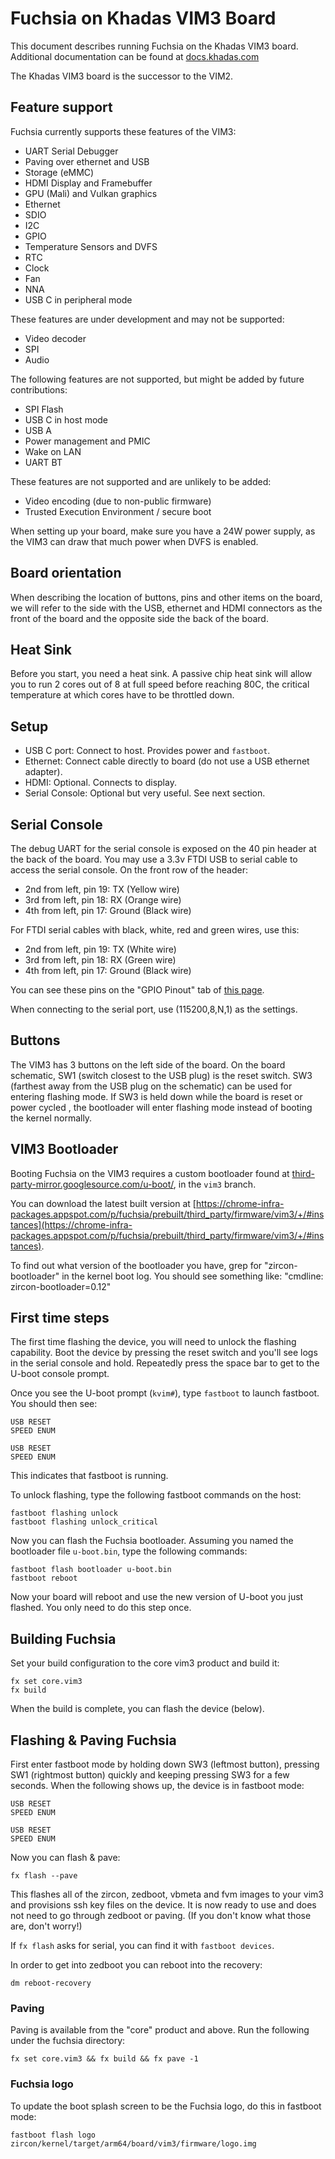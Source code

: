 # Fuchsia on Khadas VIM3 Board

This document describes running Fuchsia on the Khadas VIM3 board.
Additional documentation can be found at [docs.khadas.com](http://docs.khadas.com/)

The Khadas VIM3 board is the successor to the VIM2.

## Feature support

Fuchsia currently supports these features of the VIM3:

* UART Serial Debugger
* Paving over ethernet and USB
* Storage (eMMC)
* HDMI Display and Framebuffer
* GPU (Mali) and Vulkan graphics
* Ethernet
* SDIO
* I2C
* GPIO
* Temperature Sensors and DVFS
* RTC
* Clock
* Fan
* NNA
* USB C in peripheral mode

These features are under development and may not be supported:

* Video decoder
* SPI
* Audio

The following features are not supported, but might be added by future
contributions:

* SPI Flash
* USB C in host mode
* USB A
* Power management and PMIC
* Wake on LAN
* UART BT

These features are not supported and are unlikely to be added:

* Video encoding (due to non-public firmware)
* Trusted Execution Environment / secure boot

When setting up your board, make sure you have a 24W power supply, as the VIM3
can draw that much power when DVFS is enabled.

## Board orientation

When describing the location of buttons, pins and other items on the board,
we will refer to the side with the USB, ethernet and HDMI connectors as the front of the board
and the opposite side the back of the board.

## Heat Sink

Before you start, you need a heat sink. A passive chip heat sink will allow you
to run 2 cores out of 8 at full speed before reaching 80C, the critical
temperature at which cores have to be throttled down.

## Setup

- USB C port: Connect to host. Provides power and `fastboot`.
- Ethernet: Connect cable directly to board (do not use a USB ethernet adapter).
- HDMI: Optional. Connects to display.
- Serial Console: Optional but very useful. See next section.

## Serial Console

The debug UART for the serial console is exposed on the 40 pin header at the back of the board.
You may use a 3.3v FTDI USB to serial cable to access the serial console.
On the front row of the header:

- 2nd from left, pin 19: TX (Yellow wire)
- 3rd from left, pin 18: RX (Orange wire)
- 4th from left, pin 17: Ground (Black wire)

For FTDI serial cables with black, white, red and green wires, use this:

- 2nd from left, pin 19: TX (White wire)
- 3rd from left, pin 18: RX (Green wire)
- 4th from left, pin 17: Ground (Black wire)

You can see these pins on the "GPIO Pinout" tab of [this page](https://docs.khadas.com/linux/vim3/Hardware.html#VIM3-Hardware-Info).

When connecting to the serial port, use (115200,8,N,1) as the settings.

## Buttons

The VIM3 has 3 buttons on the left side of the board. On the board schematic, SW1 (switch closest to the USB plug) is the reset switch. SW3 (farthest away from the USB plug on the schematic) can be used for entering flashing mode. If SW3 is held down while the board is reset or power cycled , the bootloader will enter flashing mode instead of booting the kernel normally.

## VIM3 Bootloader

Booting Fuchsia on the VIM3 requires a custom bootloader found at [third-party-mirror.googlesource.com/u-boot/](https://third-party-mirror.googlesource.com/u-boot/), in the `vim3` branch.

You can download the latest built version at [https://chrome-infra-packages.appspot.com/p/fuchsia/prebuilt/third_party/firmware/vim3/+/#instances](https://chrome-infra-packages.appspot.com/p/fuchsia/prebuilt/third_party/firmware/vim3/+/#instances).

To find out what version of the bootloader you have, grep for "zircon-bootloader"
in the kernel boot log. You should see something like: "cmdline: zircon-bootloader=0.12"

## First time steps

The first time flashing the device, you will need to unlock the flashing capability.  Boot the device by pressing the reset switch and you'll see logs in the serial console and hold.  Repeatedly press the space bar to get to the U-boot console prompt.

Once you see the U-boot prompt (`kvim#`), type `fastboot` to launch fastboot.  You should then see:

```
USB RESET
SPEED ENUM

USB RESET
SPEED ENUM
```

This indicates that fastboot is running.

To unlock flashing, type the following fastboot commands on the host:

```
fastboot flashing unlock
fastboot flashing unlock_critical
```

Now you can flash the Fuchsia bootloader.  Assuming you named the bootloader file `u-boot.bin`, type the following commands:

```
fastboot flash bootloader u-boot.bin
fastboot reboot
```

Now your board will reboot and use the new version of U-boot you just flashed.  You only need to do this step once.

## Building Fuchsia

Set your build configuration to the core vim3 product and build it:

```
fx set core.vim3
fx build
```

When the build is complete, you can flash the device (below).

## Flashing & Paving Fuchsia

First enter fastboot mode by holding down SW3 (leftmost button), pressing SW1 (rightmost button) quickly and keeping pressing SW3 for a few seconds. When the following shows up, the device is in fastboot mode:

```
USB RESET
SPEED ENUM

USB RESET
SPEED ENUM
```

Now you can flash & pave:

```
fx flash --pave
```

This flashes all of the zircon, zedboot, vbmeta and fvm images to your vim3 and provisions ssh key files on the device.
It is now ready to use and does not need to go through zedboot or paving.  (If you don't know what those are, don't worry!)

If `fx flash` asks for serial, you can find it with `fastboot devices`.

In order to get into zedboot you can reboot into the recovery:

```
dm reboot-recovery
```

### Paving

Paving is available from the "core" product and above. Run the following under the fuchsia directory:

```
fx set core.vim3 && fx build && fx pave -1
```

### Fuchsia logo

To update the boot splash screen to be the Fuchsia logo, do this in fastboot mode:

```
fastboot flash logo zircon/kernel/target/arm64/board/vim3/firmware/logo.img
```
